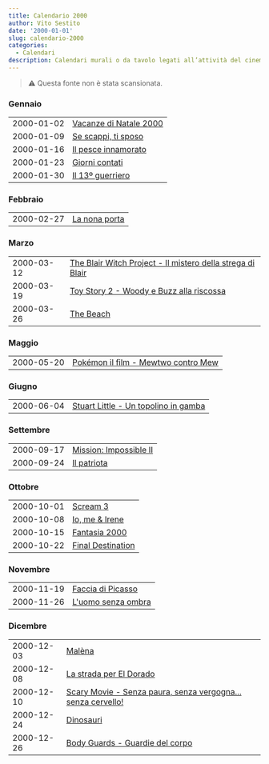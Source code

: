 ```yaml
---
title: Calendario 2000
author: Vito Sestito
date: '2000-01-01'
slug: calendario-2000
categories:
  - Calendari
description: Calendari murali o da tavolo legati all’attività del cinema. Indicano la data di proiezione e il titolo dei film, insieme agli incassi registrati.
---
```



> ⚠️ Questa fonte non è stata scansionata.





### Gennaio


|           |                       |
|:----------|:----------------------|
|2000-01-02 |[Vacanze di Natale 2000](https://www.imdb.com/title/tt0200245/)|
|2000-01-09 |[Se scappi, ti sposo](https://www.imdb.com/title/tt0163187/)|
|2000-01-16 |[Il pesce innamorato](https://www.imdb.com/title/tt0210225/)|
|2000-01-23 |[Giorni contati](https://www.imdb.com/title/tt0146675/)|
|2000-01-30 |[Il 13º guerriero](https://www.imdb.com/title/tt0120657/)|

### Febbraio


|           |              |
|:----------|:-------------|
|2000-02-27 |[La nona porta](https://www.imdb.com/title/tt0142688/)|

### Marzo


|           |                                                           |
|:----------|:----------------------------------------------------------|
|2000-03-12 |[The Blair Witch Project - Il mistero della strega di Blair](https://www.imdb.com/title/tt0185937/)|
|2000-03-19 |[Toy Story 2 - Woody e Buzz alla riscossa](https://www.imdb.com/title/tt0120363/)|
|2000-03-26 |[The Beach](https://www.imdb.com/title/tt0163978/)         |

### Maggio


|           |                                    |
|:----------|:-----------------------------------|
|2000-05-20 |[Pokémon il film - Mewtwo contro Mew](https://www.imdb.com/title/tt0190641/)|

### Giugno


|           |                                     |
|:----------|:------------------------------------|
|2000-06-04 |[Stuart Little - Un topolino in gamba](https://www.imdb.com/title/tt0164912/)|

### Settembre


|           |                       |
|:----------|:----------------------|
|2000-09-17 |[Mission: Impossible II](https://www.imdb.com/title/tt0120755/)|
|2000-09-24 |[Il patriota](https://www.imdb.com/title/tt0187393/)|

### Ottobre


|           |                  |
|:----------|:-----------------|
|2000-10-01 |[Scream 3](https://www.imdb.com/title/tt0134084/)|
|2000-10-08 |[Io, me & Irene](https://www.imdb.com/title/tt0183505/)|
|2000-10-15 |[Fantasia 2000](https://www.imdb.com/title/tt0120910/)|
|2000-10-22 |[Final Destination](https://www.imdb.com/title/tt0195714/)|

### Novembre


|           |                   |
|:----------|:------------------|
|2000-11-19 |[Faccia di Picasso](https://www.imdb.com/title/tt0256015/)|
|2000-11-26 |[L'uomo senza ombra](https://www.imdb.com/title/tt0164052/)|

### Dicembre


|           |                                                             |
|:----------|:------------------------------------------------------------|
|2000-12-03 |[Malèna](https://www.imdb.com/title/tt0213847/)              |
|2000-12-08 |[La strada per El Dorado](https://www.imdb.com/title/tt0138749/)|
|2000-12-10 |[Scary Movie - Senza paura, senza vergogna... senza cervello!](https://www.imdb.com/title/tt0175142/)|
|2000-12-24 |[Dinosauri](https://www.imdb.com/title/tt0130623/)           |
|2000-12-26 |[Body Guards - Guardie del corpo](https://www.imdb.com/title/tt0269009/)|



